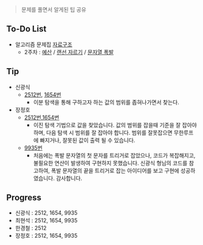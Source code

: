﻿> 문제를 풀면서 알게된 팁 공유

## To-Do List
- 알고리즘 문제집 [자료구조](https://www.acmicpc.net/workbook/view/1442)
    - 2주차 : [예산](https://www.acmicpc.net/problem/2512) / 
    [랜선 자르기](https://www.acmicpc.net/problem/1654) / 
    [문자열 폭발](https://www.acmicpc.net/problem/9935)

## Tip
- 신광식
    - [2512번](https://github.com/mel1015/algorithm-study/blob/2512/Winter_Vacation/week_2/2512_mel1015.cpp), 
    [1654번](https://github.com/mel1015/algorithm-study/blob/1654/Winter_Vacation/week_2/1654_mel1015.cpp)
        - 이분 탐색을 통해 구하고자 하는 값의 범위를 좁혀나가면서 찾는다.
- 장정호
    - [2512번](),[1654번]()
        - 이진 탐색 기법으로 값을 찾았습니다. 값의 범위를 잡을때 기준을 잘 잡아야하며, 다음 탐색 시 범위를 잘 잡아야 합니다. 범위를 잘못잡으면 무한루프에 빠지거나, 잘못된 값이 출력 될 수 있습니다.
    - [9935번]()
        - 처음에는 폭발 문자열의 첫 문자를 트리거로 잡았으나, 코드가 복잡해지고, 불필요한 연산이 발생하여 구현하지 못했습니다. 신광식 형님의 코드를 참고하여, 폭발 문자열의 끝을 트리거로 잡는 아이디어를 보고 구현에 성공하였습니다. 감사합니다.


## Progress
- 신광식 : 2512, 1654, 9935
- 최현석 : 2512, 1654, 9935
- 한경철 : 2512
- 장정호 : 2512, 1654, 9935